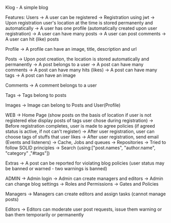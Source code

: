 Klog - A simple blog

Features:
Users
-> A user can be registered
-> Registration using jwt
-> Upon registration user's location at the time is stored permanenty and automatically
-> A user has one profile (automatically created upon user registration)
-> A user can have many posts
-> A user can post comments
-> A user can hit (like) posts

Profile
-> A profile can have an image, title, description and url

Posts
-> Upon post creation, the location is stored automatically and permanently
-> A post belongs to a user
-> A post can have many comments
-> A post can have many hits (likes)
-> A post can have many tags
-> A post can have an image

Comments
-> A comment belongs to a user

Tags
-> Tags belong to posts

Images
-> Image can belong to Posts and User(Profile)

WEB
-> Home Page (show posts on the basis of location if user is not registered else display posts of tags user chose during registration)
-> Before registration completes, user is made to agree policies (if agreed status is active, if not can't register)
-> After user registration, user can choose tags of stuffs that user likes
-> After user registration, send email (Events and listeners)
-> Cache, Jobs and queues
-> Repositories
-> Tried to follow SOLID principles
-> Search (using:["post.names", "author.name", "category" ,"#tags"])

Extras
-> A post can be reported for violating blog policies (user status may be banned or warned - two warnings is banned)

ADMIN
-> Admin login
-> Admin can create managers and editors
-> Admin can change blog settings
-> Roles and Permissions
-> Gates and Policies

Managers
-> Managers can create editors and assign tasks (cannot manage posts)

Editors
-> Editors can moderate user post requests, issue them warning or ban them temporarily or permanently
